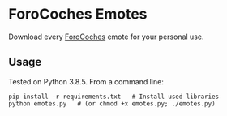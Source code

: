 # ForoCoches Emotes
Download every [ForoCoches](https://www.forocoches.com/) emote for your personal use.

## Usage
Tested on Python 3.8.5.
From a command line:
```
pip install -r requirements.txt   # Install used libraries
python emotes.py   # (or chmod +x emotes.py; ./emotes.py)
```
